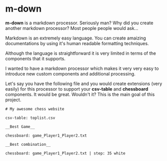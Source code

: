 # m-down

__m-down__ is a markdown processor. Seriously man? Why did you create another markdown processor? Most people people would ask...

Markdown is an extremely easy language. You can create amaizing documentations by using it's human readable formatting techniques.

Although the language is straightforward it is very limited in terms of the components that it supports.

I wanted to have a markdown processor which makes it very very easy to introduce new custom components and additional processing.

Let's say you have the following file and you would create extensions (very easily) for this processor to support your __csv-table__ and __chessboard__ components. It would be great. Wouldn't it? This is the main goal of this project.

```
# My awesome chess website

csv-table: toplist.csv

__Best Game__

chessboard: game_Player1_Player2.txt

__Best combination__

chessboard: game_Player1_Player2.txt | step: 35 white
```
